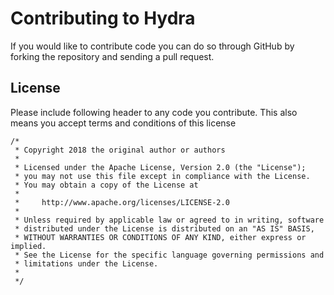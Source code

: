 # Contributing to Hydra

If you would like to contribute code you can do so through GitHub by forking the repository and sending a pull request.

## License

Please include following header to any code you contribute. This also means you accept terms and conditions of this license

```
/*
 * Copyright 2018 the original author or authors
 *
 * Licensed under the Apache License, Version 2.0 (the "License");
 * you may not use this file except in compliance with the License.
 * You may obtain a copy of the License at
 *
 *     http://www.apache.org/licenses/LICENSE-2.0
 *
 * Unless required by applicable law or agreed to in writing, software
 * distributed under the License is distributed on an "AS IS" BASIS,
 * WITHOUT WARRANTIES OR CONDITIONS OF ANY KIND, either express or implied.
 * See the License for the specific language governing permissions and
 * limitations under the License.
 *
 */
```
